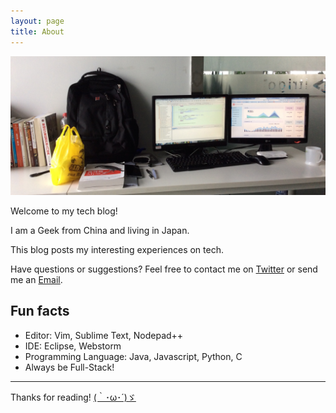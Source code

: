 ```yaml
---
layout: page
title: About
---
```

<img src="/public/img/banner.jpg">

Welcome to my tech blog! 

I am a Geek from China and living in Japan. 

This blog posts my interesting experiences on tech.

<p class="message">
  Have questions or suggestions? Feel free to contact me on <a href="https://twitter.com/Ededw">Twitter</a> or send me an <a href="mailto:edward9145@gmail.com">Email</a>.
</p>

## Fun facts

- Editor: Vim, Sublime Text, Nodepad++
- IDE: Eclipse, Webstorm
- Programming Language: Java, Javascript, Python, C
- Always be Full-Stack!

--------------

Thanks for reading!
<a href="../best-scorer/">(｀･ω･´)ゞ</a>